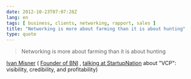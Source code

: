 ```yaml
---
date: 2012-10-23T07:07:28Z
lang: en
tags: [ business, clients, networking, rapport, sales ]
title: "Networking is more about farming than it is about hunting"
type: quote
---
```


> Networking is more about farming than it is about hunting

[Ivan Misner](http://ivanmisner.com/) ( [Founder of
BNI](http://www.bni.com/Default.aspx?tabid=626) , [talking at
StartupNation](http://www.startupnation.com/podcasts/episodes/8996/business-networking.htm)
about "VCP": visibility, credibility, and profitability)

